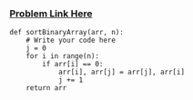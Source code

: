### [Problem Link Here](https://www.codingninjas.com/codestudio/guided-paths/data-structures-algorithms/content/118822/offering/1382143?leftPanelTab=0)

```
def sortBinaryArray(arr, n):
    # Write your code here
    j = 0
    for i in range(n):
        if arr[i] == 0:
            arr[i], arr[j] = arr[j], arr[i]
            j += 1
    return arr
```
